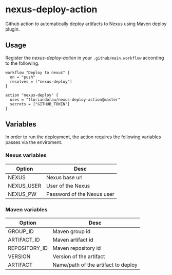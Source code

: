 # nexus-deploy-action #

Github action to automatically deploy artifacts to Nexus using Maven deploy plugin.

## Usage ##

Register the _nexus-deploy-action_ in your `.github/main.workflow` according to the following.

```
workflow "Deploy to nexus" {
  on = "push"
  resolves = ["nexus-deploy"]
}

action "nexus-deploy" {
  uses = "floriandorau/nexus-deploy-action@master"
  secrets = ["GITHUB_TOKEN"]
}
```

## Variables ##

In order to run the deployment, the action requires the following variables passes via the enviroment.

### Nexus variables ###

| Option      | Desc
| ----------- | ---------------------------------------
| NEXUS       | Nexus base url
| NEXUS_USER  | User of the Nexus
| NEXUS_PW    | Password of the Nexus user

### Maven variables ###

| Option        | Desc
| -----------   | ---------------------------------------
| GROUP_ID      | Maven group id
| ARTIFACT_ID   | Maven artifact id
| REPOSITORY_ID | Maven repository id
| VERSION       | Version of the artifact
| ARTIFACT      | Name/path of the artifact to deploy